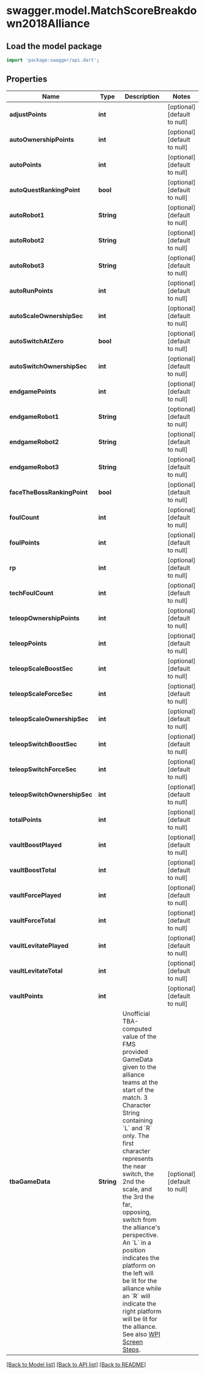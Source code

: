 # swagger.model.MatchScoreBreakdown2018Alliance

## Load the model package
```dart
import 'package:swagger/api.dart';
```

## Properties
Name | Type | Description | Notes
------------ | ------------- | ------------- | -------------
**adjustPoints** | **int** |  | [optional] [default to null]
**autoOwnershipPoints** | **int** |  | [optional] [default to null]
**autoPoints** | **int** |  | [optional] [default to null]
**autoQuestRankingPoint** | **bool** |  | [optional] [default to null]
**autoRobot1** | **String** |  | [optional] [default to null]
**autoRobot2** | **String** |  | [optional] [default to null]
**autoRobot3** | **String** |  | [optional] [default to null]
**autoRunPoints** | **int** |  | [optional] [default to null]
**autoScaleOwnershipSec** | **int** |  | [optional] [default to null]
**autoSwitchAtZero** | **bool** |  | [optional] [default to null]
**autoSwitchOwnershipSec** | **int** |  | [optional] [default to null]
**endgamePoints** | **int** |  | [optional] [default to null]
**endgameRobot1** | **String** |  | [optional] [default to null]
**endgameRobot2** | **String** |  | [optional] [default to null]
**endgameRobot3** | **String** |  | [optional] [default to null]
**faceTheBossRankingPoint** | **bool** |  | [optional] [default to null]
**foulCount** | **int** |  | [optional] [default to null]
**foulPoints** | **int** |  | [optional] [default to null]
**rp** | **int** |  | [optional] [default to null]
**techFoulCount** | **int** |  | [optional] [default to null]
**teleopOwnershipPoints** | **int** |  | [optional] [default to null]
**teleopPoints** | **int** |  | [optional] [default to null]
**teleopScaleBoostSec** | **int** |  | [optional] [default to null]
**teleopScaleForceSec** | **int** |  | [optional] [default to null]
**teleopScaleOwnershipSec** | **int** |  | [optional] [default to null]
**teleopSwitchBoostSec** | **int** |  | [optional] [default to null]
**teleopSwitchForceSec** | **int** |  | [optional] [default to null]
**teleopSwitchOwnershipSec** | **int** |  | [optional] [default to null]
**totalPoints** | **int** |  | [optional] [default to null]
**vaultBoostPlayed** | **int** |  | [optional] [default to null]
**vaultBoostTotal** | **int** |  | [optional] [default to null]
**vaultForcePlayed** | **int** |  | [optional] [default to null]
**vaultForceTotal** | **int** |  | [optional] [default to null]
**vaultLevitatePlayed** | **int** |  | [optional] [default to null]
**vaultLevitateTotal** | **int** |  | [optional] [default to null]
**vaultPoints** | **int** |  | [optional] [default to null]
**tbaGameData** | **String** | Unofficial TBA-computed value of the FMS provided GameData given to the alliance teams at the start of the match. 3 Character String containing &#x60;L&#x60; and &#x60;R&#x60; only. The first character represents the near switch, the 2nd the scale, and the 3rd the far, opposing, switch from the alliance&#39;s perspective. An &#x60;L&#x60; in a position indicates the platform on the left will be lit for the alliance while an &#x60;R&#x60; will indicate the right platform will be lit for the alliance. See also [WPI Screen Steps](https://wpilib.screenstepslive.com/s/currentCS/m/getting_started/l/826278-2018-game-data-details). | [optional] [default to null]

[[Back to Model list]](../README.md#documentation-for-models) [[Back to API list]](../README.md#documentation-for-api-endpoints) [[Back to README]](../README.md)


